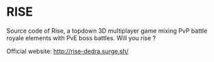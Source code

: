 # RISE
Source code of Rise, a topdown 3D multiplayer game mixing PvP battle royale elements with PvE boss battles. Will you rise ?

Official website: http://rise-dedra.surge.sh/
